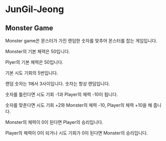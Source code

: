 # JunGil-Jeong

## Monster Game

Monster game은 몬스터가 가진 랜덤한 숫자를 맞추어 몬스터를 잡는 게임입니다.

Monster의 기본 체력은 50입니다.

Plyer의 기본 체력은 50입니다.

기본 시도 기회의 5번입니다.

랜덤 숫자는 1에서 3사이입니다. 숫자는 항상 랜덤입니다.

숫자를 틀린다면 시도 기회 -1과 Player의 체력 -10이 됩니다.

숫자를 맞춘다면 시도 기회 +2와 Monster의 체력 -10, Player의 체력 +10을 해 줍니다.

Monster의 체력이 0이 된다면 Player의 승리입니다.

Player의 체력이 0이 되거나 시도 기회가 0이 된다면 Monster의 승리입니다.

